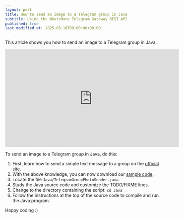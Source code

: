 ```yaml
---
layout: post
title: How to send an image to a Telegram group in Java
subtitle: Using the WhatsMate Telegram Gateway REST API
published: true
last_modified_at: 2025-03-16T00:00:00+08:00
---
```


This article shows you how to send an image to a Telegram group in Java.


<iframe width="560" height="315" src="https://www.youtube.com/embed/jK1ueteeRPI?rel=0&cc_load_policy=1" frameborder="0" allowfullscreen></iframe>


To send an image to a Telegram group in Java, do this:

1. First, learn how to send a simple text message to a group on the [official site](https://www.whatsmate.net/telegram-group-message-api.html). 
2. With the above knowledge, you can now download our [sample code](https://github.com/whatsmate/telegram-demos/archive/master.zip).
3. Locate the file `Java/TelegramGroupPhotoSender.java`.  <script src="https://gist.github.com/whatsmate/c3432c34f3d5f66d3ef3669b47d5f3be.js"></script>
4. Study the Java source code and customize the TODO/FIXME lines.
5. Change to the directory containing the script: `cd Java`
6. Follow the instructions at the top of the source code to compile and run the Java program.


Happy coding :) 


<br>

